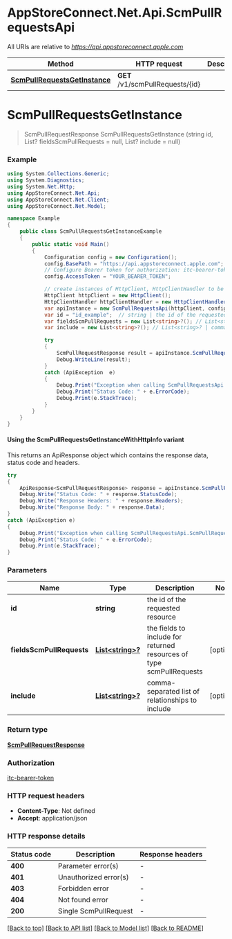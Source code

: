 # AppStoreConnect.Net.Api.ScmPullRequestsApi

All URIs are relative to *https://api.appstoreconnect.apple.com*

| Method | HTTP request | Description |
|--------|--------------|-------------|
| [**ScmPullRequestsGetInstance**](ScmPullRequestsApi.md#scmpullrequestsgetinstance) | **GET** /v1/scmPullRequests/{id} |  |

<a id="scmpullrequestsgetinstance"></a>
# **ScmPullRequestsGetInstance**
> ScmPullRequestResponse ScmPullRequestsGetInstance (string id, List<string>? fieldsScmPullRequests = null, List<string>? include = null)



### Example
```csharp
using System.Collections.Generic;
using System.Diagnostics;
using System.Net.Http;
using AppStoreConnect.Net.Api;
using AppStoreConnect.Net.Client;
using AppStoreConnect.Net.Model;

namespace Example
{
    public class ScmPullRequestsGetInstanceExample
    {
        public static void Main()
        {
            Configuration config = new Configuration();
            config.BasePath = "https://api.appstoreconnect.apple.com";
            // Configure Bearer token for authorization: itc-bearer-token
            config.AccessToken = "YOUR_BEARER_TOKEN";

            // create instances of HttpClient, HttpClientHandler to be reused later with different Api classes
            HttpClient httpClient = new HttpClient();
            HttpClientHandler httpClientHandler = new HttpClientHandler();
            var apiInstance = new ScmPullRequestsApi(httpClient, config, httpClientHandler);
            var id = "id_example";  // string | the id of the requested resource
            var fieldsScmPullRequests = new List<string>?(); // List<string>? | the fields to include for returned resources of type scmPullRequests (optional) 
            var include = new List<string>?(); // List<string>? | comma-separated list of relationships to include (optional) 

            try
            {
                ScmPullRequestResponse result = apiInstance.ScmPullRequestsGetInstance(id, fieldsScmPullRequests, include);
                Debug.WriteLine(result);
            }
            catch (ApiException  e)
            {
                Debug.Print("Exception when calling ScmPullRequestsApi.ScmPullRequestsGetInstance: " + e.Message);
                Debug.Print("Status Code: " + e.ErrorCode);
                Debug.Print(e.StackTrace);
            }
        }
    }
}
```

#### Using the ScmPullRequestsGetInstanceWithHttpInfo variant
This returns an ApiResponse object which contains the response data, status code and headers.

```csharp
try
{
    ApiResponse<ScmPullRequestResponse> response = apiInstance.ScmPullRequestsGetInstanceWithHttpInfo(id, fieldsScmPullRequests, include);
    Debug.Write("Status Code: " + response.StatusCode);
    Debug.Write("Response Headers: " + response.Headers);
    Debug.Write("Response Body: " + response.Data);
}
catch (ApiException e)
{
    Debug.Print("Exception when calling ScmPullRequestsApi.ScmPullRequestsGetInstanceWithHttpInfo: " + e.Message);
    Debug.Print("Status Code: " + e.ErrorCode);
    Debug.Print(e.StackTrace);
}
```

### Parameters

| Name | Type | Description | Notes |
|------|------|-------------|-------|
| **id** | **string** | the id of the requested resource |  |
| **fieldsScmPullRequests** | [**List&lt;string&gt;?**](string.md) | the fields to include for returned resources of type scmPullRequests | [optional]  |
| **include** | [**List&lt;string&gt;?**](string.md) | comma-separated list of relationships to include | [optional]  |

### Return type

[**ScmPullRequestResponse**](ScmPullRequestResponse.md)

### Authorization

[itc-bearer-token](../README.md#itc-bearer-token)

### HTTP request headers

 - **Content-Type**: Not defined
 - **Accept**: application/json


### HTTP response details
| Status code | Description | Response headers |
|-------------|-------------|------------------|
| **400** | Parameter error(s) |  -  |
| **401** | Unauthorized error(s) |  -  |
| **403** | Forbidden error |  -  |
| **404** | Not found error |  -  |
| **200** | Single ScmPullRequest |  -  |

[[Back to top]](#) [[Back to API list]](../README.md#documentation-for-api-endpoints) [[Back to Model list]](../README.md#documentation-for-models) [[Back to README]](../README.md)

